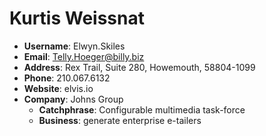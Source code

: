# Kurtis Weissnat

- **Username**: Elwyn.Skiles
- **Email**: Telly.Hoeger@billy.biz
- **Address**: Rex Trail, Suite 280, Howemouth, 58804-1099
- **Phone**: 210.067.6132
- **Website**: elvis.io
- **Company**: Johns Group
  - **Catchphrase**: Configurable multimedia task-force
  - **Business**: generate enterprise e-tailers
